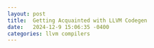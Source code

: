 ```yaml
---
layout: post
title:  Getting Acquainted with LLVM Codegen
date:   2024-12-9 15:06:35 -0400
categories: llvm compilers
---
```


